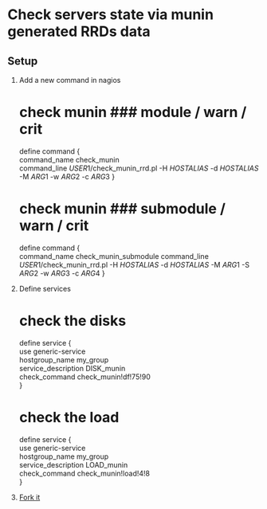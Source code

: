 

Check servers state via munin generated RRDs data
=================================================


Setup 
-----


1. Add a new command in nagios 

     # check munin ###  module / warn / crit  
     define command {  
        command_name    check_munin  
	command_line	$USER1$/check_munin_rrd.pl -H $HOSTALIAS$ -d $HOSTALIAS$ -M $ARG1$ -w $ARG2$ -c $ARG3$
     }

     # check munin ###  submodule / warn / crit  
     define command {  
        command_name    check_munin_submodule
	command_line	$USER1$/check_munin_rrd.pl -H $HOSTALIAS$ -d $HOSTALIAS$ -M $ARG1$ -S $ARG2$ -w $ARG3$ -c $ARG4$
     }

1. Define services

     # check the disks  
     define service {  
        use                  generic-service  
        hostgroup_name       my_group  
        service_description  DISK_munin  
        check_command        check_munin!df!75!90  
        }
     # check the load  
     define service {  
        use                  generic-service  
        hostgroup_name       my_group  
        service_description  LOAD_munin  
        check_command        check_munin!load!4!8  
        }  

1. [Fork it][1]




[1]: git://github.com/jrottenberg/Nagios-Munin.git
